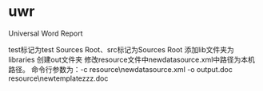 # uwr
Universal Word Report

test标记为test Sources Root、src标记为Sources Root
添加lib文件夹为libraries
创建out文件夹
修改resource文件中newdatasource.xml中路径为本机路径。
命令行参数为：-c resource\newdatasource.xml -o output.doc resource\newtemplatezzz.doc
